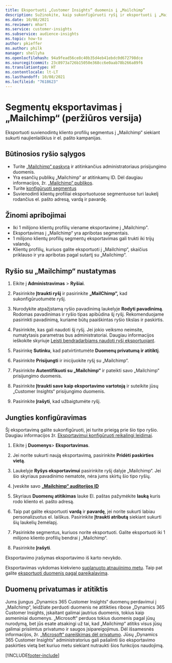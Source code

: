 ```yaml
---
title: Eksportuoti „Customer Insights“ duomenis į „Mailchimp“
description: Sužinokite, kaip sukonfigūruoti ryšį ir eksportuoti į „Mailchimp“.
ms.date: 10/08/2021
ms.reviewer: mhart
ms.service: customer-insights
ms.subservice: audience-insights
ms.topic: how-to
author: pkieffer
ms.author: philk
manager: shellyha
ms.openlocfilehash: 94a9fead56ce8c40b35d4eb41ebdc0d672798dce
ms.sourcegitcommit: 23c8973a726b15050e368cc6e0aab78b266a89f6
ms.translationtype: HT
ms.contentlocale: lt-LT
ms.lasthandoff: 10/08/2021
ms.locfileid: "7618623"
---
```

# <a name="export-segments-to-mailchimp-preview"></a>Segmentų eksportavimas į „Mailchimp“ (peržiūros versija)

Eksportuoti suvienodintų kliento profilių segmentus į „Mailchimp“ siekiant sukurti naujienlaiškius ir el. pašto kampanijas.

## <a name="prerequisites-for-connection"></a>Būtinosios ryšio sąlygos

-   Turite [„Mailchimp“ paskyrą](https://mailchimp.com/) ir atitinkančius administratoriaus prisijungimo duomenis.
-   Yra esančių publikų „Mailchimp“ ar atitinkamų ID. Dėl daugiau informacijos, žr. [„Mailchimp“ publikos](https://mailchimp.com/help/create-audience/).
-   Turite [konfigūruoti segmentus](segments.md)
-   Suvienodinti klientų profiliai eksportuotuose segmentuose turi laukelį rodančius el. pašto adresą, vardą ir pavardę.

## <a name="known-limitations"></a>Žinomi apribojimai

- Iki 1 milijono klientų profilių viename eksportavime į „Mailchimp".
- Eksportavimas į „Mailchimp“ yra apribotas segmentais.
- 1 milijono klientų profilių segmentų eksportavimas gali trukti iki trijų valandų. 
- Klientų profilių, kuriuos galite eksportuoti į „Mailchimp“, skaičius priklauso ir yra apribotas pagal sutartį su „Mailchimp“.

## <a name="set-up-connection-to-mailchimp"></a>Ryšio su „Mailchimp“ nustatymas

1. Eikite į **Administravimas** > **Ryšiai**.

1. Pasirinkite **Įtraukti ryšį** ir pasirinkite **„MailChimp“,** kad sukonfigūruotumėte ryšį.

1. Nurodykite atpažįstamą ryšio pavadinimą laukelyje **Rodyti pavadinimą**. Rodomas pavadinimas ir ryšio tipas apibūdina šį ryšį. Rekomenduojame pasirinkti pavadinimą, kuriame būtų paaiškintas ryšio tikslas ir paskirtis.

1. Pasirinkite, kas gali naudoti šį ryšį. Jei jokio veiksmo neimsite, numatytasis parametras bus administratoriai. Daugiau informacijos ieškokite skyriuje [Leisti bendradarbiams naudoti ryšį eksportuojant](connections.md#allow-contributors-to-use-a-connection-for-exports).

1. Pasirinkę **Sutinku**, kad patvirtintumėte **Duomenų privatumą ir atitiktį**.

1. Pasirinkite **Prisijungti** ir inicijuokite ryšį su „Mailchimp“.

1. Pasirinkite **Autentifikuoti su „Mailchimp“** ir pateikti savo „Mailchimp“ prisijungimo duomenis.

1. Pasirinkite **Įtraukti save kaip eksportavimo vartotoją** ir suteikite jūsų „Customer Insights“ prisijungimo duomenis.

1. Pasirinkite **Įrašyti**, kad užbaigtumėte ryšį. 

## <a name="configure-the-connector"></a>Jungties konfigūravimas

Šį eksportavimą galite sukonfigūruoti, jei turite prieigą prie šio tipo ryšio. Daugiau informacijos žr. [Eksportavimui konfigūruoti reikalingi leidimai](export-destinations.md#set-up-a-new-export).

1. Eikite į **Duomenys**> **Eksportavimas**.

1. Jei norite sukurti naują eksportavimą, pasirinkite **Pridėti paskirties vietą**.

1. Laukelyje **Ryšys eksportavimui** pasirinkite ryšį dalyje „Mailchimp“. Jei šio skyriaus pavadinimo nematote, nėra jums skirtų šio tipo ryšių.

1. Įveskite savo **[„Mailchimp“ auditorijos ID](https://mailchimp.com/help/find-audience-id/)**

1. Skyriaus **Duomenų atitikimas** lauke El. paštas pažymėkite **lauką** kuris rodo kliento el. pašto adresą. 

1. Taip pat galite eksportuoti **vardą** ir **pavardę**, jei norite sukurti labiau personalizuotus el. laiškus. Pasirinkite **Įtraukti atributą** siekiant sukurti šių laukelių žemėlapį.

1. Pasirinkite segmentus, kuriuos norite eksportuoti. Galite eksportuoti iki 1 milijono kliento profilių bendrai į „Mailchimp“.

1. Pasirinkite **Įrašyti**.

Eksportavimo įrašymas eksportavimo iš karto nevykdo.

Eksportavimas vykdomas kiekvieno [suplanuoto atnaujinimo metu](system.md#schedule-tab). Taip pat galite [eksportuoti duomenis pagal pareikalavimą](export-destinations.md#run-exports-on-demand). 

## <a name="data-privacy-and-compliance"></a>Duomenų privatumas ir atitiktis

Jums įjungus „Dynamics 365 Customer Insights“ duomenų perdavimui į „Mailchimp“, leidžiate perduoti duomenis ne atitikties ribose „Dynamics 365 Customer Insights, įskaitant galimai jautrius duomenis, tokius kaip asmeniniai duomenys. „Microsoft“ perduos tokius duomenis pagal jūsų nurodymą, bet jūs esate atsakingi už tai, kad „Mailchimp“ atitiks visus jūsų galimai prisiimtus privatumo ir saugos įsipareigojimus. Dėl išsamesnės informacijos, žr. [„Microsoft“ pareiškimas dėl privatumo](https://go.microsoft.com/fwlink/?linkid=396732).
Jūsų „Dynamics 365 Customer Insights“ administratorius gali pašalinti šio eksportavimo paskirties vietą bet kuriuo metu siekiant nutraukti šios funkcijos naudojimą.

[!INCLUDE[footer-include](../includes/footer-banner.md)]
